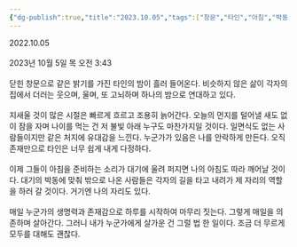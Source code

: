 ```yaml
---
{"dg-publish":true,"title":"2023.10.05","tags":["창문","타인","아침","박동"],"permalink":"/쓴 글/에세이 또는 시/2023.10.05/","dgPassFrontmatter":true,"noteIcon":""}
---
```


2022.10.05<br/>
<br/>
2023년 10월 5일 목 오전 3:43<br/>
<br/>
닫힌 창문으로 같은 밝기를 가진 타인의 밤이 흘러 들어온다. 비슷하지 않은 삶이 각자의 집에서 더러는 웃으며, 울며, 또 고뇌하며 하나의 밤으로 연대하고 있다. <br/>
<br/>
지새울 것이 많은 시절은 빠르게 흐르고 조용히 늙어간다. 오늘의 먼지를 털어낼 새도 없이 잠을 자며 나이를 먹는 건 저 불빛 아래 누구도 마찬가지일 것이다. 일면식도 없는 사람들이지만 같은 처지에 유대감을 느낀다. 누군가가 있음은 나를 안락하게 만든다. 오직 존재만으로 타인은 너무 쉽게 내게 다정하다.<br/>
<br/>
이제 그들이 아침을 준비하는 소리가 대기에 울려 퍼지면 나의 아침도 따라 깨어날 것이다. 대기의 박동에 맞춰 밖으로 나온 사람들은 각자의 길을 타고 내려가 제 자리의 역할을 하러 갈 것이다. 거기엔 나의 자리도 있다. <br/>
<br/>
매일 누군가의 생명력과 존재감으로 하루를 시작하여 마무리 짓는다. 그렇게 매일을 의존하며 살아간다. 그러니 내가 누군가에게 살가운 건 그럴 법 한 일이다. 조금 더 무르게 모두를 대해도 괜찮다.<br/>
